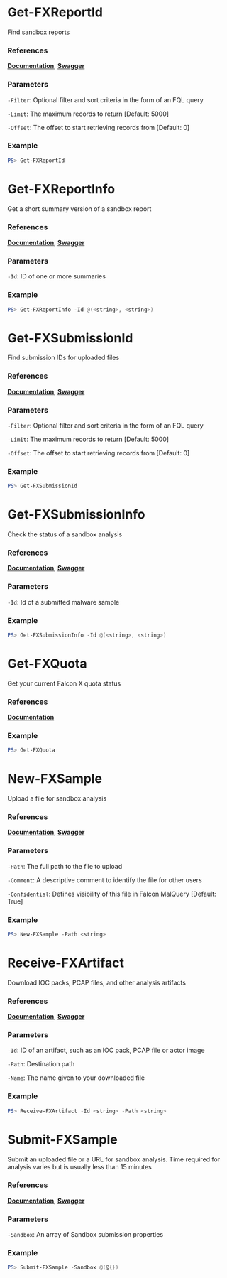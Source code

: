 # Get-FXReportId
Find sandbox reports

### References
**[Documentation](https://falcon.crowdstrike.com/support/documentation/92/falcon-x-apis#find-malware-samples-or-sandbox-reports)**, **[Swagger](https://assets.falcon.crowdstrike.com/support/api/swagger.html#/falconx-sandbox/QueryReports)**

### Parameters

`-Filter`: Optional filter and sort criteria in the form of an FQL query

`-Limit`: The maximum records to return [Default: 5000]

`-Offset`: The offset to start retrieving records from [Default: 0]

### Example
```powershell
PS> Get-FXReportId
```

# Get-FXReportInfo
Get a short summary version of a sandbox report

### References
**[Documentation](https://falcon.crowdstrike.com/support/documentation/92/falcon-x-apis#find-malware-samples-or-sandbox-reports)**, **[Swagger](https://assets.falcon.crowdstrike.com/support/api/swagger.html#/falconx-sandbox/GetSummaryReports)**

### Parameters

`-Id`: ID of one or more summaries

### Example
```powershell
PS> Get-FXReportInfo -Id @(<string>, <string>)
```

# Get-FXSubmissionId
Find submission IDs for uploaded files

### References
**[Documentation](https://falcon.crowdstrike.com/support/documentation/92/falcon-x-apis#submit-a-file-for-analysis)**, **[Swagger](https://assets.falcon.crowdstrike.com/support/api/swagger.html#/falconx-sandbox/QuerySubmissions)**

### Parameters

`-Filter`: Optional filter and sort criteria in the form of an FQL query

`-Limit`: The maximum records to return [Default: 5000]

`-Offset`: The offset to start retrieving records from [Default: 0]

### Example
```powershell
PS> Get-FXSubmissionId
```

# Get-FXSubmissionInfo
Check the status of a sandbox analysis

### References
**[Documentation](https://falcon.crowdstrike.com/support/documentation/92/falcon-x-apis#submit-a-file-for-analysis)**, **[Swagger](https://assets.falcon.crowdstrike.com/support/api/swagger.html#/falconx-sandbox/GetSubmissions)**

### Parameters

`-Id`: Id of a submitted malware sample

### Example
```powershell
PS> Get-FXSubmissionInfo -Id @(<string>, <string>)
```

# Get-FXQuota
Get your current Falcon X quota status

### References
**[Documentation](https://falcon.crowdstrike.com/support/documentation/92/falcon-x-apis#check-your-submission-quota)**

### Example
```powershell
PS> Get-FXQuota
```

# New-FXSample
Upload a file for sandbox analysis

### References
**[Documentation](https://falcon.crowdstrike.com/support/documentation/92/falcon-x-apis#submit-a-file-for-analysis)**, **[Swagger](https://assets.falcon.crowdstrike.com/support/api/swagger.html#/falconx-sandbox/UploadSampleV2)**

### Parameters

`-Path`: The full path to the file to upload

`-Comment`: A descriptive comment to identify the file for other users

`-Confidential`: Defines visibility of this file in Falcon MalQuery [Default: True]

### Example
```powershell
PS> New-FXSample -Path <string>
```

# Receive-FXArtifact
Download IOC packs, PCAP files, and other analysis artifacts

### References
**[Documentation](https://falcon.crowdstrike.com/support/documentation/92/falcon-x-apis#download-reports,-ioc-packs,-and-pcap-files)**, **[Swagger](https://assets.falcon.crowdstrike.com/support/api/swagger.html#/falconx-sandbox/GetArtifacts)**

### Parameters

`-Id`: ID of an artifact, such as an IOC pack, PCAP file or actor image

`-Path`: Destination path

`-Name`: The name given to your downloaded file

### Example
```powershell
PS> Receive-FXArtifact -Id <string> -Path <string>
```

# Submit-FXSample
Submit an uploaded file or a URL for sandbox analysis. Time required for analysis varies but is
usually less than 15 minutes

### References
**[Documentation](https://falcon.crowdstrike.com/support/documentation/92/falcon-x-apis#submit-a-file-for-analysis)**, **[Swagger](https://assets.falcon.crowdstrike.com/support/api/swagger.html#/falconx-sandbox/Submit)**

### Parameters

`-Sandbox`: An array of Sandbox submission properties

### Example
```powershell
PS> Submit-FXSample -Sandbox @(@{})
```